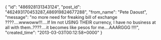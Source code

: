  {
   "id": "486928131343124",
   "post_id": "462493170453287_486919824677288",
   "from_name": "Pete Daoust",
   "message": "no more need for freaking bill of exchange ????....wwwoww!!!....If Im not USING THEIR currency, I have no business at all with them..????....it becomes like pesos for me....AAARGGG !!!!",
   "created_time": "2013-03-03T00:12:58+0000"
 }

